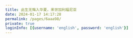 ```yaml
---
title: 此生无悔入华夏，来世加利福尼亚 
date: 2024-01-17 14:17:28
permalink: /pages/6aaa98/
private: true
loginInfo: [{username: 'english', password: 'english'}]
---
```

